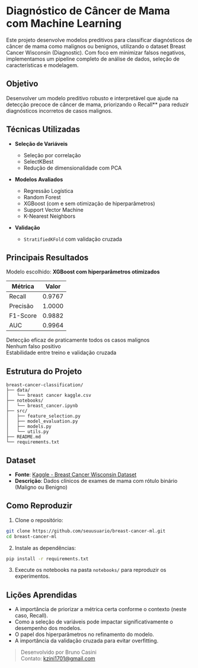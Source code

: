 # Diagnóstico de Câncer de Mama com Machine Learning

Este projeto desenvolve modelos preditivos para classificar diagnósticos de câncer de mama como malignos ou benignos, utilizando o dataset Breast Cancer Wisconsin (Diagnostic). Com foco em minimizar falsos negativos, implementamos um pipeline completo de análise de dados, seleção de características e modelagem.

## Objetivo

Desenvolver um modelo preditivo robusto e interpretável que ajude na detecção precoce de câncer de mama, priorizando o Recall** para reduzir diagnósticos incorretos de casos malignos.

## Técnicas Utilizadas

- **Seleção de Variáveis**
  - Seleção por correlação
  - SelectKBest
  - Redução de dimensionalidade com PCA

- **Modelos Avaliados**
  - Regressão Logística
  - Random Forest
  - XGBoost (com e sem otimização de hiperparâmetros)
  - Support Vector Machine
  - K-Nearest Neighbors
- **Validação**
  - `StratifiedKFold` com validação cruzada

## Principais Resultados

Modelo escolhido: **XGBoost com hiperparâmetros otimizados**

| Métrica   | Valor   |
|-----------|---------|
| Recall    | 0.9767  |
| Precisão  | 1.0000  |
| F1-Score  | 0.9882  |
| AUC       | 0.9964  |

Detecção eficaz de praticamente todos os casos malignos  
Nenhum falso positivo  
Estabilidade entre treino e validação cruzada

## Estrutura do Projeto

```
breast-cancer-classification/
├── data/
│   └── breast cancer kaggle.csv
├── notebooks/
│   └── breast_cancer.ipynb
├── src/
│   ├── feature_selection.py
│   ├── model_evaluation.py
│   ├── models.py
│   └── utils.py
├── README.md
└── requirements.txt
```

## Dataset

- **Fonte**: [Kaggle - Breast Cancer Wisconsin Dataset](https://www.kaggle.com/datasets/uciml/breast-cancer-wisconsin-data)
- **Descrição**: Dados clínicos de exames de mama com rótulo binário (Maligno ou Benigno)

## Como Reproduzir

1. Clone o repositório:
```bash
git clone https://github.com/seuusuario/breast-cancer-ml.git
cd breast-cancer-ml
```

2. Instale as dependências:
```bash
pip install -r requirements.txt
```

3. Execute os notebooks na pasta `notebooks/` para reproduzir os experimentos.

## Lições Aprendidas

- A importância de priorizar a métrica certa conforme o contexto (neste caso, Recall).
- Como a seleção de variáveis pode impactar significativamente o desempenho dos modelos.
- O papel dos hiperparâmetros no refinamento do modelo.
- A importância da validação cruzada para evitar overfitting.

> Desenvolvido por Bruno Casini  
> Contato: kzini1701@gmail.com
